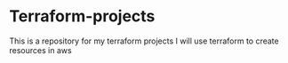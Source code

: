 # Terraform-projects
This is a repository for my terraform projects
I will use terraform to create resources in aws
